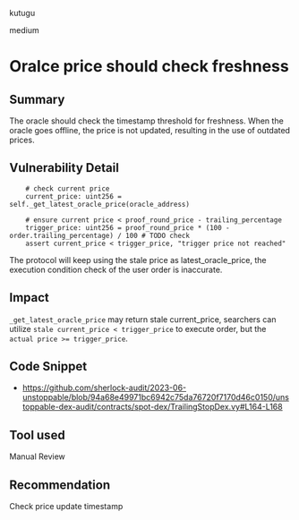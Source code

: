 kutugu

medium

# Oralce price should check freshness

## Summary

The oracle should check the timestamp threshold for freshness. When the oracle goes offline, the price is not updated, resulting in the use of outdated prices.

## Vulnerability Detail

```solidity
    # check current price
    current_price: uint256 = self._get_latest_oracle_price(oracle_address)

    # ensure current price < proof_round_price - trailing_percentage
    trigger_price: uint256 = proof_round_price * (100 - order.trailing_percentage) / 100 # TODO check
    assert current_price < trigger_price, "trigger price not reached"
```

The protocol will keep using the stale price as latest_oracle_price, the execution condition check of the user order is inaccurate.

## Impact

`_get_latest_oracle_price` may return stale current_price, searchers can utilize `stale current_price < trigger_price` to execute order, but the `actual price >= trigger_price`.

## Code Snippet

- https://github.com/sherlock-audit/2023-06-unstoppable/blob/94a68e49971bc6942c75da76720f7170d46c0150/unstoppable-dex-audit/contracts/spot-dex/TrailingStopDex.vy#L164-L168

## Tool used

Manual Review

## Recommendation

Check price update timestamp
